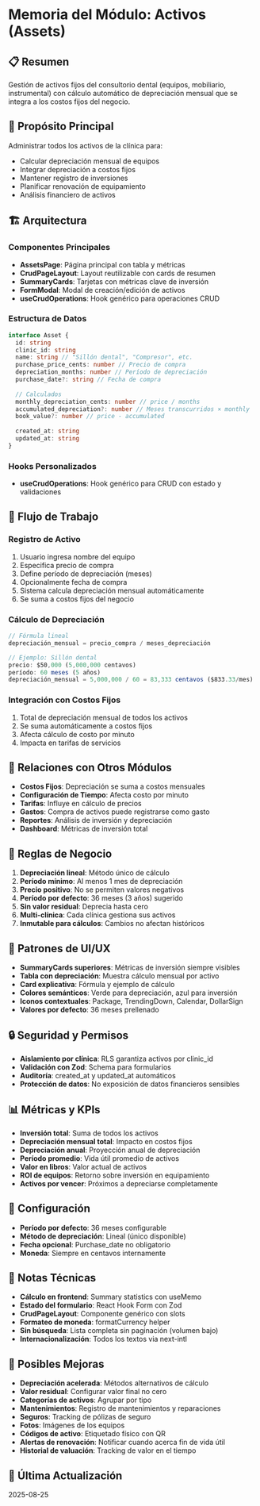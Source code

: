 # Memoria del Módulo: Activos (Assets)

## 📋 Resumen
Gestión de activos fijos del consultorio dental (equipos, mobiliario, instrumental) con cálculo automático de depreciación mensual que se integra a los costos fijos del negocio.

## 🎯 Propósito Principal
Administrar todos los activos de la clínica para:
- Calcular depreciación mensual de equipos
- Integrar depreciación a costos fijos
- Mantener registro de inversiones
- Planificar renovación de equipamiento
- Análisis financiero de activos

## 🏗️ Arquitectura

### Componentes Principales
- **AssetsPage**: Página principal con tabla y métricas
- **CrudPageLayout**: Layout reutilizable con cards de resumen
- **SummaryCards**: Tarjetas con métricas clave de inversión
- **FormModal**: Modal de creación/edición de activos
- **useCrudOperations**: Hook genérico para operaciones CRUD

### Estructura de Datos
```typescript
interface Asset {
  id: string
  clinic_id: string
  name: string // "Sillón dental", "Compresor", etc.
  purchase_price_cents: number // Precio de compra
  depreciation_months: number // Período de depreciación
  purchase_date?: string // Fecha de compra
  
  // Calculados
  monthly_depreciation_cents: number // price / months
  accumulated_depreciation?: number // Meses transcurridos × monthly
  book_value?: number // price - accumulated
  
  created_at: string
  updated_at: string
}
```

### Hooks Personalizados
- **useCrudOperations**: Hook genérico para CRUD con estado y validaciones

## 🔄 Flujo de Trabajo

### Registro de Activo
1. Usuario ingresa nombre del equipo
2. Especifica precio de compra
3. Define período de depreciación (meses)
4. Opcionalmente fecha de compra
5. Sistema calcula depreciación mensual automáticamente
6. Se suma a costos fijos del negocio

### Cálculo de Depreciación
```typescript
// Fórmula lineal
depreciación_mensual = precio_compra / meses_depreciación

// Ejemplo: Sillón dental
precio: $50,000 (5,000,000 centavos)
período: 60 meses (5 años)
depreciación_mensual = 5,000,000 / 60 = 83,333 centavos ($833.33/mes)
```

### Integración con Costos Fijos
1. Total de depreciación mensual de todos los activos
2. Se suma automáticamente a costos fijos
3. Afecta cálculo de costo por minuto
4. Impacta en tarifas de servicios

## 🔗 Relaciones con Otros Módulos

- **Costos Fijos**: Depreciación se suma a costos mensuales
- **Configuración de Tiempo**: Afecta costo por minuto
- **Tarifas**: Influye en cálculo de precios
- **Gastos**: Compra de activos puede registrarse como gasto
- **Reportes**: Análisis de inversión y depreciación
- **Dashboard**: Métricas de inversión total

## 💼 Reglas de Negocio

1. **Depreciación lineal**: Método único de cálculo
2. **Período mínimo**: Al menos 1 mes de depreciación
3. **Precio positivo**: No se permiten valores negativos
4. **Período por defecto**: 36 meses (3 años) sugerido
5. **Sin valor residual**: Deprecia hasta cero
6. **Multi-clínica**: Cada clínica gestiona sus activos
7. **Inmutable para cálculos**: Cambios no afectan históricos

## 🎨 Patrones de UI/UX

- **SummaryCards superiores**: Métricas de inversión siempre visibles
- **Tabla con depreciación**: Muestra cálculo mensual por activo
- **Card explicativa**: Fórmula y ejemplo de cálculo
- **Colores semánticos**: Verde para depreciación, azul para inversión
- **Iconos contextuales**: Package, TrendingDown, Calendar, DollarSign
- **Valores por defecto**: 36 meses prellenado

## 🔒 Seguridad y Permisos

- **Aislamiento por clínica**: RLS garantiza activos por clinic_id
- **Validación con Zod**: Schema para formularios
- **Auditoría**: created_at y updated_at automáticos
- **Protección de datos**: No exposición de datos financieros sensibles

## 📊 Métricas y KPIs

- **Inversión total**: Suma de todos los activos
- **Depreciación mensual total**: Impacto en costos fijos
- **Depreciación anual**: Proyección anual de depreciación
- **Período promedio**: Vida útil promedio de activos
- **Valor en libros**: Valor actual de activos
- **ROI de equipos**: Retorno sobre inversión en equipamiento
- **Activos por vencer**: Próximos a depreciarse completamente

## 🔧 Configuración

- **Período por defecto**: 36 meses configurable
- **Método de depreciación**: Lineal (único disponible)
- **Fecha opcional**: Purchase_date no obligatorio
- **Moneda**: Siempre en centavos internamente

## 📝 Notas Técnicas

- **Cálculo en frontend**: Summary statistics con useMemo
- **Estado del formulario**: React Hook Form con Zod
- **CrudPageLayout**: Componente genérico con slots
- **Formateo de moneda**: formatCurrency helper
- **Sin búsqueda**: Lista completa sin paginación (volumen bajo)
- **Internacionalización**: Todos los textos via next-intl

## 🚀 Posibles Mejoras

- **Depreciación acelerada**: Métodos alternativos de cálculo
- **Valor residual**: Configurar valor final no cero
- **Categorías de activos**: Agrupar por tipo
- **Mantenimientos**: Registro de mantenimientos y reparaciones
- **Seguros**: Tracking de pólizas de seguro
- **Fotos**: Imágenes de los equipos
- **Códigos de activo**: Etiquetado físico con QR
- **Alertas de renovación**: Notificar cuando acerca fin de vida útil
- **Historial de valuación**: Tracking de valor en el tiempo

## 📅 Última Actualización
2025-08-25